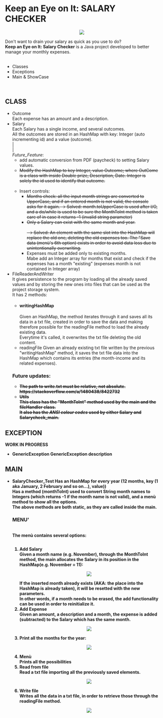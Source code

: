 <h1>Keep an Eye on It: SALARY CHECKER</h1>
<p align="center">
<img src="https://i.imgur.com/xkLdpZI.png">
</p>
<section>Don't want to drain your salary as quick as you use to do?<br><b>Keep an Eye on It: Salary Checker</b> is a Java project developed to better manage your monthly expenses.<br>
<br>
<ul>
	<li>Classes</li>
	<li>Exceptions</li>
	<li>Main & ShowCase</li>
</ul>

<br>
<h2>CLASS</h2>
<ul>
	<li>Outcome<br>
	Each expense has an amount and a description.</li>
	<li>Salary<br>
	Each Salary has a single income, and several outcomes.<br>All the outcomes are stored in an HashMap with key: Integer (auto incrementing id) and a value (outcome).
	<br>|<br>|<br>
	<em>Future_Feature</em>:	
		<ul>
			<li>add automatic conversion from PDF (paycheck) to setting Salary values.</li>
			<strike><li>Modify the HashMap to key Integer, value Outcome; where OutCome is a class with inside Double prize, Description, Date. Integer is solely the id used to identify that outcome.</li></strike><br>
			<li>Insert controls: 
				<ul>
					<strike><li>Months check: all the input month strings are converted to UpperCase, and if an entered month is not valid, the console asks for it again.--> Solved: month.toUpperCase is used after I/O, and a do/while is used to be sure the MonthToInt method is taken care of in case it returns -1 (invalid string parameter)</li></strike>
					<strike><li>Only a Salary can exist with the same month and year.</li><br>--> Solved: An element with the same slot into the HashMap will replace the old one, deleting the old expenses too. The "Save data (menù's 6th option) exists in order to avoid data loss due to unintentionally overwriting.</strike>
					<li>Expenses must be added only to existing months.<br> Mabe add an Integer array for months that exist and check if the expenses has a month "existing" (expenses month is not contained in Integer array)</li>
				</ul>
			</li>
		</ul>	
	</li>
	<li>FileReaderAndWriter<br>
	It gives persistence to the program by loading all the already saved values and by storing the new ones into files that can be used as the project storage system.
	<br>It has 2 methods:
		<ul>
			<li><h4>writingHashMap</h4>
			Given an HashMap, the method iterates through it and saves all its data in a txt file, created in order to save the data and making therefore possible for the readingFile method to load the already existing data.
			<br>Everytime it's called, it overwrites the txt file deleting the old content.</li>
			<li>readingFile
			Given an already existing txt file written by the previous "writingHashMap" method, it saves the txt file data into the HashMap which contains its entries (the month-income and its related expenses).</li>
		</ul>
		<h3>Future updates:</h3>
		<ul>
		<strike><li><b>The path to write.txt must be relative, not absolute. https://stackoverflow.com/a/1480438/8422732 <b></li></strike>
		<strike><li>Utils<br>
		This class has the "MonthToInt" method used by the main and the fileHandler class.<br>		It also has the <em>ANSI colour codes</em> used by either Salary and Salarycheck_main.
	</li></strike>	
		</ul>
		</li>
</ul>

<h2>EXCEPTION</h2>
		WORK IN PROGRESS
<ul>
	<li>GenericException
	GenericException description<br>
	</li>
	<!-- <li></li> -->

</ul>
<h2>MAIN</h2>
<ul>
	<li>SalaryChecker_Test
	Has an <b>HashMap</b> for every year (12 months, <Integer> key (1 aka January, 2 February and so on...), <Salary> value))<br>
	Has a method (monthToInt) used to convert String month names to Integers (which returns -1 if the month name is not valid), and a menù method to show all the options.<br>
		The above methods are both static, as they are called inside the main.<br>
		<h3>MENU'</h3>
	<br>The menù contains several options:
				<p align="center">
					<img src="">
				</p>
		<ol start="1">
			<li><b>Add Salary</b><br>
			Given a month name (e.g. November), through the MonthToInt method, the main allocates the Salary in its position in the HashMap(e.g. November = 11):
			<p align="center">
					<img src="https://i.imgur.com/JowFq39.png">
				</p>
			If the inserted month already exists (AKA: the place into the HashMap is already taken), it will be resetted with the new parameters.
			<br>In other words, if a month needs to be erased,  the add functionality can be used in order to reinitialize it.</li>
			<li>Add Expense<br>
			Given an amount, a description and a month, the expense is added (subtracted) to the Salary which has the same month.
			<p align="center">
					<img src="https://i.imgur.com/GHc2zgV.png">
				</p></li>
			<li>Print all the months for the year:
			<p align="center">
					<img src="https://i.imgur.com/HkS1emV.png">
				</p></li>
			<li>Menù<br>
			Prints all the possibilities</li>
			<li>Read from file<br>
				Read a txt file importing all the previously saved elements.
				<p align="center">
					<img src="https://i.imgur.com/cMR1uI1.png">
				</p>
			</li>
			<li>Write file<br>
			Writes all the data in a txt file, in order to retrieve those through the readingFile method.
				<p align="center">
					<img src="https://i.imgur.com/QtCdbA1.png">
				</p>
			</li>
		</ol>
	</li>
</ul>
</section>
	
